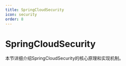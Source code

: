 ```yaml
---
title: SpringCloudSecurity
icon: security
order: 8
---
```


# SpringCloudSecurity

本节详细介绍SpringCloudSecurity的核心原理和实现机制。
